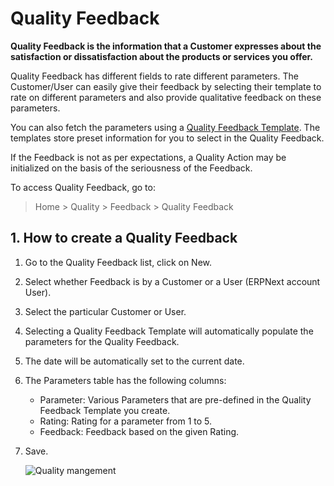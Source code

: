 <!-- add-breadcrumbs -->
# Quality Feedback

**Quality Feedback is the information that a Customer expresses about the satisfaction or dissatisfaction about the products or services you offer.**

Quality Feedback has different fields to rate different parameters. The Customer/User can easily give their feedback by selecting their template to rate on different parameters and also provide qualitative feedback on these parameters.

You can also fetch the parameters using a [Quality Feedback Template](/docs/v13/user/manual/en/quality-management/quality-feedback-template). The templates store preset information for you to select in the Quality Feedback.

If the Feedback is not as per expectations, a Quality Action may be initialized on the basis of the seriousness of the Feedback.

To access Quality Feedback, go to:
> Home > Quality > Feedback > Quality Feedback

## 1. How to create a Quality Feedback

1. Go to the Quality Feedback list, click on New.
1. Select whether Feedback is by a Customer or a User (ERPNext account User).
1. Select the particular Customer or User.
1. Selecting a Quality Feedback Template will automatically populate the parameters for the Quality Feedback.
1. The date will be automatically set to the current date.
1. The Parameters table has the following columns:

    - Parameter: Various Parameters that are pre-defined in the Quality Feedback Template you create.
    - Rating: Rating for a parameter from 1 to 5.
    - Feedback: Feedback based on the given Rating.
1. Save.

    <img class="screenshot" alt="Quality mangement" src="{{docs_base_url}}/assets/img/quality-management/feedback.gif">
